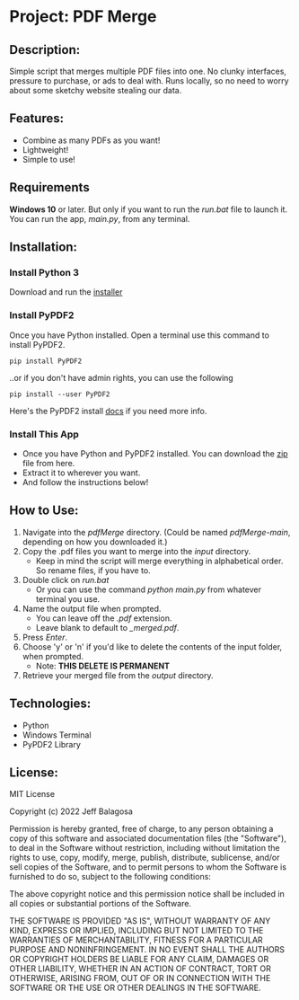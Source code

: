 # Project: PDF Merge

## Description:

Simple script that merges multiple PDF files into one. No clunky interfaces, pressure to purchase, or ads to deal with. Runs locally, so no need to worry about some sketchy website stealing our data.

## Features:

- Combine as many PDFs as you want!
- Lightweight!
- Simple to use!

## Requirements

**Windows 10** or later. But only if you want to run the _run.bat_ file to launch it. You can run the app, _main.py_, from any terminal.

## Installation:

### Install Python 3

Download and run the [installer](https://www.python.org/downloads/)

### Install PyPDF2

Once you have Python installed. Open a terminal use this command to install PyPDF2.

```
pip install PyPDF2
```

..or if you don't have admin rights, you can use the following

```
pip install --user PyPDF2
```

Here's the PyPDF2 install [docs](https://pypdf2.readthedocs.io/en/latest/user/installation.html) if you need more info.

### Install This App

- Once you have Python and PyPDF2 installed. You can download the [zip](https://github.com/jeffbalagosa/pdfMerge/archive/refs/heads/main.zip) file from here.
- Extract it to wherever you want.
- And follow the instructions below!

## How to Use:

1. Navigate into the _pdfMerge_ directory. (Could be named _pdfMerge-main_, depending on how you downloaded it.)
2. Copy the .pdf files you want to merge into the _input_ directory.
   - Keep in mind the script will merge everything in alphabetical order. So rename files, if you have to.
3. Double click on _run.bat_
   - Or you can use the command _python main.py_ from whatever terminal you use.
4. Name the output file when prompted.
   - You can leave off the _.pdf_ extension.
   - Leave blank to default to _\_merged.pdf_.
5. Press _Enter_.
6. Choose 'y' or 'n' if you'd like to delete the contents of the input folder, when prompted.
   - Note: **THIS DELETE IS PERMANENT**
7. Retrieve your merged file from the _output_ directory.

## Technologies:

- Python
- Windows Terminal
- PyPDF2 Library

## License:

MIT License

Copyright (c) 2022 Jeff Balagosa

Permission is hereby granted, free of charge, to any person obtaining a copy
of this software and associated documentation files (the "Software"), to deal
in the Software without restriction, including without limitation the rights
to use, copy, modify, merge, publish, distribute, sublicense, and/or sell
copies of the Software, and to permit persons to whom the Software is
furnished to do so, subject to the following conditions:

The above copyright notice and this permission notice shall be included in all
copies or substantial portions of the Software.

THE SOFTWARE IS PROVIDED "AS IS", WITHOUT WARRANTY OF ANY KIND, EXPRESS OR
IMPLIED, INCLUDING BUT NOT LIMITED TO THE WARRANTIES OF MERCHANTABILITY,
FITNESS FOR A PARTICULAR PURPOSE AND NONINFRINGEMENT. IN NO EVENT SHALL THE
AUTHORS OR COPYRIGHT HOLDERS BE LIABLE FOR ANY CLAIM, DAMAGES OR OTHER
LIABILITY, WHETHER IN AN ACTION OF CONTRACT, TORT OR OTHERWISE, ARISING FROM,
OUT OF OR IN CONNECTION WITH THE SOFTWARE OR THE USE OR OTHER DEALINGS IN THE
SOFTWARE.
